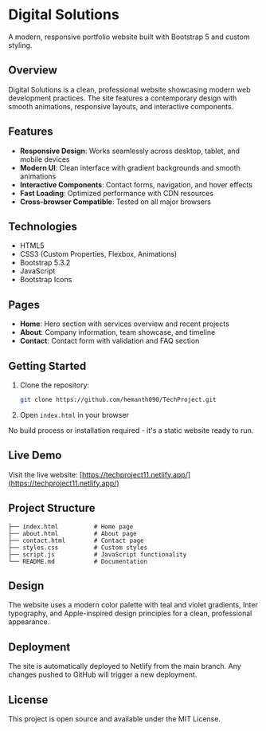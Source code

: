# Digital Solutions

A modern, responsive portfolio website built with Bootstrap 5 and custom styling.

## Overview

Digital Solutions is a clean, professional website showcasing modern web development practices. The site features a contemporary design with smooth animations, responsive layouts, and interactive components.

## Features

- **Responsive Design**: Works seamlessly across desktop, tablet, and mobile devices
- **Modern UI**: Clean interface with gradient backgrounds and smooth animations
- **Interactive Components**: Contact forms, navigation, and hover effects
- **Fast Loading**: Optimized performance with CDN resources
- **Cross-browser Compatible**: Tested on all major browsers

## Technologies

- HTML5
- CSS3 (Custom Properties, Flexbox, Animations)
- Bootstrap 5.3.2
- JavaScript
- Bootstrap Icons

## Pages

- **Home**: Hero section with services overview and recent projects
- **About**: Company information, team showcase, and timeline
- **Contact**: Contact form with validation and FAQ section

## Getting Started

1. Clone the repository:
   ```bash
   git clone https://github.com/hemanth090/TechProject.git
   ```

2. Open `index.html` in your browser

No build process or installation required - it's a static website ready to run.

## Live Demo

Visit the live website: [https://techproject11.netlify.app/](https://techproject11.netlify.app/)

## Project Structure

```
├── index.html          # Home page
├── about.html          # About page  
├── contact.html        # Contact page
├── styles.css          # Custom styles
├── script.js           # JavaScript functionality
└── README.md           # Documentation
```

## Design

The website uses a modern color palette with teal and violet gradients, Inter typography, and Apple-inspired design principles for a clean, professional appearance.

## Deployment

The site is automatically deployed to Netlify from the main branch. Any changes pushed to GitHub will trigger a new deployment.

## License

This project is open source and available under the MIT License.